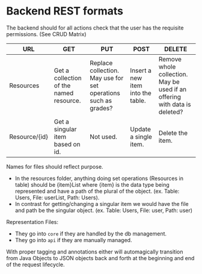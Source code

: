 # Backend REST formats

The backend should for all actions check that the user has the requisite permissions.
(See CRUD Matrix)

| URL | GET | PUT | POST | DELETE |
|---|---|---|---|---|
| Resources | Get a collection of the named resource. |  Replace collection. May use for set operations such as grades? | Insert a new item into the table.  | Remove whole collection. May be used if an offering with data is deleted? |
| Resource/{id} | Get a singular item based on id. | Not used. | Update a single item. | Delete the item.|

Names for files should reflect purpose.
* In the resources folder, anything doing set operations (Resources in table) should be {item}List where {item} is the data type being represented and have a path of the plural of the object. (ex. Table: Users, File: userList, Path: Users).
* In contrast for getting/changing a singular item we would have the file and path be the singular object. (ex. Table: Users, File: user, Path: user)

Representation Files:
* They go into `core` if they are handled by the db management.
* They go into `api` if they are manually managed.

With proper tagging and annotations either will automagically transition from Java Objects to JSON objects back and forth at the beginning and end of the request lifecycle.
